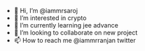 - 👋 Hi, I’m @iammrsaroj
- 👀 I’m interested in crypto
- 🌱 I’m currently learning jee advance
- 💞️ I’m looking to collaborate on new project
- 📫 How to reach me @iammrranjan twitter

<!---
iammrsaroj/iammrsaroj is a ✨ special ✨ repository because its `README.md` (this file) appears on your GitHub profile.
You can click the Preview link to take a look at your changes.
--->
